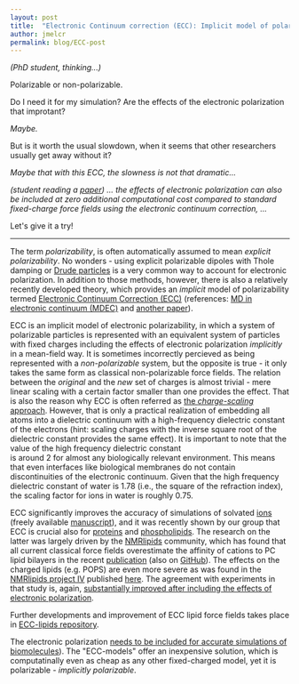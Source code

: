 ```yaml
---
layout: post
title:  "Electronic Continuum correction (ECC): Implicit model of polarizability"
author: jmelcr
permalink: blog/ECC-post
---
```


*(PhD student, thinking...)*

Polarizable or non-polarizable. 

Do I need it for my simulation? 
Are the effects of the electronic polarization that improtant? 

*Maybe.*

But is it worth the usual slowdown,
when it seems that other researchers usually get away without it?

*Maybe that with this ECC, 
the slowness is not that dramatic...*

*(student reading a [paper](https://www.frontiersin.org/articles/10.3389/fmolb.2019.00143/full))*
*...  the effects of electronic polarization can also be included 
at zero additional computational cost compared to standard fixed-charge force fields 
using the electronic continuum correction, ...*

Let's give it a try!

<HR>

The term *polarizability*, 
is often automatically assumed to mean *explicit polarizability*. 
No wonders -
using explicit polarizable dipoles with Thole damping or
[Drude particles](https://en.wikipedia.org/wiki/Drude_particle)
is a very common way to account for electronic polarization. 
In addition to those methods, however, 
there is also a relatively recently developed theory,
which provides an *implicit* model of polarizability
termed [Electronic Continuum Correction (ECC)](https://pubs.acs.org/doi/10.1021/acs.jpclett.9b02652)
(references: [MD in electronic continuum (MDEC)](http://scitation.aip.org/content/aip/journal/jcp/130/8/10.1063/1.3060164) 
and [another paper](http://dx.doi.org/10.1021/ct9005807)).

ECC is an implicit model of electronic polarizability,
in which a system of polarizable particles is represented
with an equivalent system of particles with fixed charges
including the effects of electronic polarization *implicitly* in a mean-field way.
It is sometimes incorrectly percieved as being represented with a *non-polarizable* system, 
but the opposite is true - it only takes the same form as classical non-polarizable force fields. 
The relation between the *original* and the *new* set of charges 
is almost trivial - mere linear scaling with a certain factor smaller than one provides the effect. 
That is also the reason why ECC is often referred as [the *charge-scaling* approach](https://pubs.acs.org/doi/10.1021/acs.jpclett.9b02652).
However, that is only a practical realization of
embedding all atoms into a dielectric continuum 
with a high-frequency dielectric constant of the electrons
(hint: scaling charges with the inverse square root of the dielectric constant provides the same effect).
It is important to note that the value of the 
high frequency dielectric constant  
is around 2 for almost any biologically relevant environment.
This means that even interfaces like biological membranes do not contain discontinuities of the electronic continuum. 
Given that the  high frequency dielectric constant of water is 1.78 (i.e., the square of the refraction index), 
the scaling factor for ions in water is roughly 0.75. 

ECC significantly improves the accuracy of simulations of solvated [ions](https://aip.scitation.org/doi/abs/10.1063/1.5006779) 
(freely available [manuscript](http://jungwirth.uochb.cas.cz/assets/papers/paper294.pdf)), 
and it was recently shown by our group that ECC is crucial also for 
[proteins](https://pubs.acs.org/doi/10.1021/acs.jpcb.7b12097) and 
[phospholipids](https://jmelcr.github.io/ecc_lipids/). 
The research on the latter was largely driven by the [NMRlipids](http://nmrlipids.blogspot.com/) community,
which has found that all current classical force fields 
overestimate the affinity of cations to PC lipid bilayers 
in the recent [publication](https://pubs.rsc.org/en/Content/ArticleLanding/2016/CP/C6CP04883H#!) 
(also on [GitHub](https://github.com/NMRLipids/lipid_ionINTERACTION/blob/master/Manuscript/LIPIDionINTERACT.pdf)).
The effects on the charged lipids (e.g. POPS) are even more severe
as was found in the [NMRlipids project IV](https://github.com/NMRLipids/NMRlipidsIVotherHGs/blob/master/Manuscript/manuscriptPS.pdf) published [here](https://doi.org/10.1021/acs.jpcb.9b06091). 
The agreement with experiments in that study is, again, 
[substantially improved after including the effects of electronic polarization](https://pubs.acs.org/doi/10.1021/acs.jctc.9b00824). 

Further developments and improvement of ECC lipid force fields takes place in 
[ECC-lipids repository](https://github.com/jmelcr/ecc_lipids). 

The electronic polarization [needs to be included for accurate simulations of biomolecules](https://www.frontiersin.org/articles/10.3389/fmolb.2019.00143/full)). 
The "ECC-models" offer an inexpensive solution, 
which is computatinally even as cheap as any other fixed-charged model,
yet it is polarizable - *implicitly polarizable*. 

